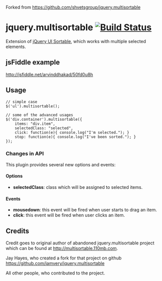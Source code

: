 Forked from https://github.com/shvetsgroup/jquery.multisortable
# jquery.multisortable [![Build Status](https://travis-ci.org/shvetsgroup/jquery.multisortable.png)](https://travis-ci.org/shvetsgroup/jquery.multisortable)

Extension of [jQuery UI Sortable](http://jqueryui.com/sortable/), which works with multiple selected elements.

## jsFiddle example

http://jsfiddle.net/arvinddhakad/50fd0u8h

## Usage

```
// simple case
$('ul').multisortable();

// some of the advanced usages
$('div.container').multisortable({
	items: "div.item",
	selectedClass: "selected",
	click: function(e){ console.log("I'm selected."); }
	stop: function(e){ console.log("I've been sorted."); }
});
```

### Changes in API

This plugin provides several new options and events:

#### Options

* **selectedClass**: class which will be assigned to selected items.

#### Events

* **mousedown**: this event will be fired when user starts to drag an item.
* **click**: this event will be fired when user clicks an item.

## Credits

Credit goes to original author of abandoned jquery.multisortable project which can be found at <http://multisortable.110mb.com>.

Jay Hayes, who created a fork for that project on github <https://github.com/iamvery/jquery.multisortable>

All other people, who contributed to the project.
